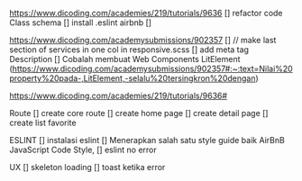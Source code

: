 https://www.dicoding.com/academies/219/tutorials/9636
[] refactor code Class schema
[] install .eslint airbnb
[] 

https://www.dicoding.com/academysubmissions/902357
[] // make last section of services in one col in responsive.scss
[] add meta tag Description 
[] Cobalah membuat Web Components LitElement (https://www.dicoding.com/academysubmissions/902357#:~:text=Nilai%20property%20pada-,LitElement,-selalu%20tersingkron%20dengan)




https://www.dicoding.com/academies/219/tutorials/9636#

Route
[] create core route
[] create home page
[] create detail page
[] create list favorite


ESLINT
[] instalasi eslint
[] Menerapkan salah satu style guide baik AirBnB JavaScript Code Style, 
[] eslint no error

UX
[] skeleton loading
[] toast ketika error
